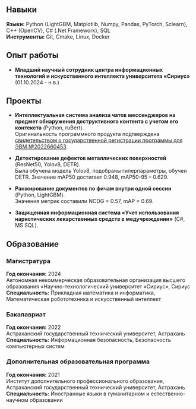 ## Навыки

**Языки:** Python (LightGBM, Matplotlib, Numpy, Pandas, PyTorch, Sclearn), C++ (OpenCV), C# (.Net Framework), SQL  
**Инструменты:** Git, Cmake, Linux, Docker

## Опыт работы

- **Младший научный сотрудник центра информационных технологий и искусственного интеллекта университета «Сириус»** (01.10.2024 - н.в.)

## Проекты

- **Интеллектуальная система анализа чатов мессенджеров на предмет обнаружения деструктивного контента с учетом его контекста** (Python, ruBert).  
  Оригинальность программного продукта подтверждена [свидетельством о государственной регистрации программы для ЭВМ №2022660453](2022660453-1.png).

- **Детектирование дефектов металлических поверхностей** (ResNet50, Yolov8, DETR).  
  Была обучена модель Yolov8, подобраны гиперпараметры, обучен DETR. Значение mAP50 достигает 0.948, mAP50-95 – 0.629.

- **Ранжирование документов по фичам внутри одной сессии** (Python, LightGBM).  
  Значения метрик составили NCDG = 0.57, mAP = 0.69.

- **Защищенная информационная система «Учет использования наркотических лекарственных средств в медучреждении»** (C#, MS SQL).

## Образование

### Магистратура
**Год окончания:** 2024  
Автономная некоммерческая образовательная организация высшего образования «Научно-технологический университет «Сириус», Сириус  
**Специальность:** Прикладная математика и информатика, Математическая робототехника и искусственный интеллект

### Бакалавриат
**Год окончания:** 2022  
Астраханский государственный технический университет, Астрахань  
**Специальность:** Информационная безопасность, Безопасность компьютерных систем

### Дополнительная образовательная программа
**Год окончания:** 2021  
Институт дополнительного профессионального образования, Астраханский государственный технический университет, Астрахань
**Специальность:** Иностранные языки в гуманитарном и естественно-научном образовании
